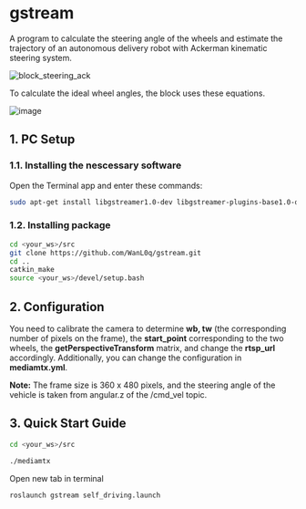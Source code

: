 # gstream
A program to calculate the steering angle of the wheels and estimate the trajectory of an autonomous delivery robot with Ackerman kinematic steering system.

![block_steering_ack](https://github.com/user-attachments/assets/0605c1bc-8eea-4f14-ae0d-2b0e8fa1699c)

To calculate the ideal wheel angles, the block uses these equations.

![image](https://github.com/user-attachments/assets/85e985d3-760b-4715-bad1-f750607780cf)

## 1. PC Setup
### 1.1. Installing the nescessary software
Open the Terminal app and enter these commands:
```sh
sudo apt-get install libgstreamer1.0-dev libgstreamer-plugins-base1.0-dev libgstreamer-plugins-bad1.0-dev gstreamer1.0-plugins-base gstreamer1.0-plugins-good gstreamer1.0-plugins-bad gstreamer1.0-plugins-ugly gstreamer1.0-libav gstreamer1.0-tools gstreamer1.0-x gstreamer1.0-alsa gstreamer1.0-gl gstreamer1.0-gtk3 gstreamer1.0-qt5 gstreamer1.0-pulseaudio
```
### 1.2. Installing package
```sh
cd <your_ws>/src
git clone https://github.com/WanL0q/gstream.git
cd ..
catkin_make
source <your_ws>/devel/setup.bash
```
## 2. Configuration
You need to calibrate the camera to determine __wb, tw__ (the corresponding number of pixels on the frame), the __start_point__ corresponding to the two wheels, the __getPerspectiveTransform__ matrix, and change the __rtsp_url__ accordingly. Additionally, you can change the configuration in __mediamtx.yml__.

__Note:__ The frame size is 360 x 480 pixels, and the steering angle of the vehicle is taken from angular.z of the /cmd_vel topic. 
## 3. Quick Start Guide
```sh
cd <your_ws>/src
```

```sh
./mediamtx
```
Open new tab in terminal
```sh
roslaunch gstream self_driving.launch
```
